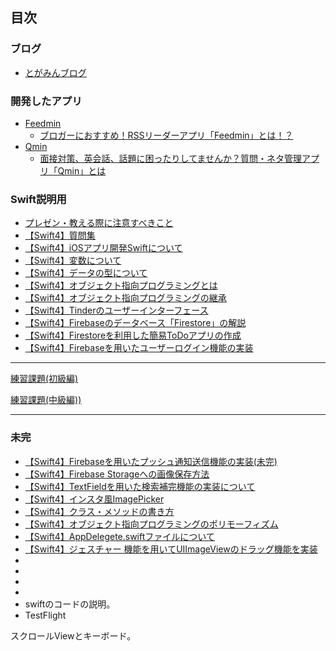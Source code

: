 ## 目次

### ブログ

* [とがみんブログ](https://togamin.com/)

### 開発したアプリ

* [Feedmin](https://itunes.apple.com/jp/app/feedmin/id1407627703?mt=8)
  * [ブロガーにおすすめ！RSSリーダーアプリ「Feedmin」とは！？](https://togamin.com/2018/07/13/feedmin01/)
* [Qmin](https://itunes.apple.com/jp/app/qmin/id1434789530?mt=8&ign-mpt=uo%3D4)
  * [面接対策、英会話、話題に困ったりしてませんか？質問・ネタ管理アプリ「Qmin」とは](https://togamin.com/2018/09/07/appqmin/)

### Swift説明用

* [プレゼン・教える際に注意すべきこと](documents/howToTeach.md)
* [【Swift4】質問集](documents/question.md)
* [【Swift4】iOSアプリ開発Swiftについて](documents/swift.md)
* [【Swift4】変数について](documents/varlet.md)
* [【Swift4】データの型について](documents/data.md)
* [【Swift4】オブジェクト指向プログラミングとは](documents/object.md)
* [【Swift4】オブジェクト指向プログラミングの継承](documents/threeContents.md)
* [【Swift4】Tinderのユーザーインターフェース](documents/Tinder2.md)
* [【Swift4】Firebaseのデータベース「Firestore」の解説](documents/FirestoreQiita.md)
* [【Swift4】Firestoreを利用した簡易ToDoアプリの作成](documents/FireStore.md)
* [【Swift4】Firebaseを用いたユーザーログイン機能の実装](documents/FireAuth.md)



------------------------------------------------------------------------------



[練習課題(初級編)](homework/practice01/practice01.md)

[練習課題(中級編))](homework/practice02/practice02.md)



------------------------------------------------------------------------------

<h3>未完</h3>

* [【Swift4】Firebaseを用いたプッシュ通知送信機能の実装(未完)](documents/PushNotification.md)
* [【Swift4】Firebase Storageへの画像保存方法](documents/FireStorage.md)
* [【Swift4】TextFieldを用いた検索補完機能の実装について](documents/SearchSample.md)
* [【Swift4】インスタ風ImagePicker](documents/InstaImagePicker.md)
* [【Swift4】クラス・メソッドの書き方](documents/howClass.md)
* [【Swift4】オブジェクト指向プログラミングのポリモーフィズム](documents/Polymorphism.md)
* [【Swift4】AppDelegete.swiftファイルについて](documents/AppDelegete.md)
* [【Swift4】ジェスチャー 機能を用いてUIImageViewのドラッグ機能を実装](documents/gesture.md)
* 
* 
* 
* 
* swiftのコードの説明。
* TestFlight

スクロールViewとキーボード。
